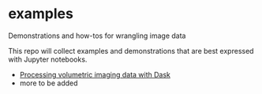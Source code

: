 # examples
Demonstrations and how-tos for wrangling image data

This repo will collect examples and demonstrations that are best expressed with Jupyter notebooks.

* [Processing volumetric imaging data with Dask](https://github.com/d-v-b/examples/blob/master/dask_example.ipynb)
* more to be added
